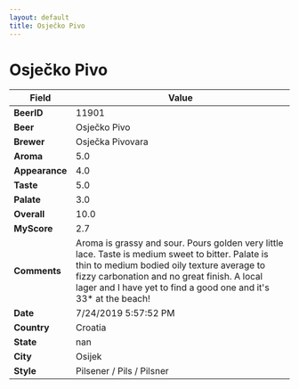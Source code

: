 ```yaml
---
layout: default
title: Osječko Pivo
---
```


# Osječko Pivo

| Field         | Value     |
|---------------|-----------|
| **BeerID** | 11901 |
| **Beer** | Osječko Pivo |
| **Brewer** | Osječka Pivovara |
| **Aroma** | 5.0 |
| **Appearance** | 4.0 |
| **Taste** | 5.0 |
| **Palate** | 3.0 |
| **Overall** | 10.0 |
| **MyScore** | 2.7 |
| **Comments** | Aroma is grassy and sour. Pours golden very little lace. Taste is medium sweet to bitter. Palate is thin to medium bodied oily texture average to fizzy carbonation and no great finish. A local lager and I have yet to find a good one and it's 33* at the beach! |
| **Date** | 7/24/2019 5:57:52 PM |
| **Country** | Croatia |
| **State** | nan |
| **City** | Osijek |
| **Style** | Pilsener / Pils / Pilsner |
